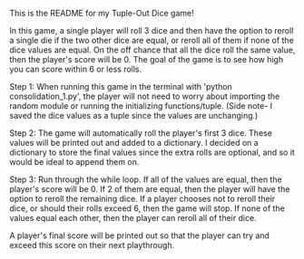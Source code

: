 This is the README for my Tuple-Out Dice game!

In this game, a single player will roll 3 dice and then have the option to reroll a single die if the two other dice are equal, or reroll all of them if none of the dice values are equal. On the off chance that all the dice roll the same value, then the player's score will be 0. The goal of the game is to see how high you can score within 6 or less rolls. 

Step 1:
When running this game in the terminal with 'python consolidation_1.py', the player will not need to worry about importing the random module or running the initializing functions/tuple. (Side note- I saved the dice values as a tuple since the values are unchanging.)

Step 2:
The game will automatically roll the player's first 3 dice. These values will be printed out and added to a dictionary. I decided on a dictionary to store the final values since the extra rolls are optional, and so it would be ideal to append them on.

Step 3:
Run through the while loop.
If all of the values are equal, then the player's score will be 0. If 2 of them are equal, then the player will have the option to reroll the remaining dice. If a player chooses not to reroll their dice, or should their rolls exceed 6, then the game will stop. If none of the values equal each other, then the player can reroll all of their dice.


A player's final score will be printed out so that the player can try and exceed this score on their next playthrough. 